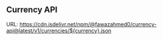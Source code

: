 
## Currency API

URL: https://cdn.jsdelivr.net/npm/@fawazahmed0/currency-api@latest/v1/currencies/${currency}.json
